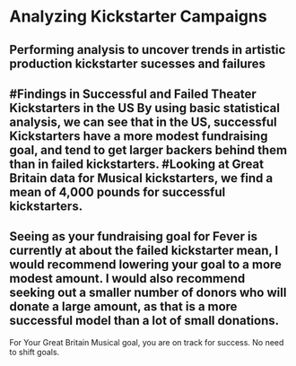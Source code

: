 # Analyzing Kickstarter Campaigns

Performing analysis to uncover trends in artistic production kickstarter sucesses and failures
---
#Findings in Successful and Failed Theater Kickstarters in the US 
By using basic statistical analysis, we can see that in the US, successful Kickstarters have a more modest fundraising goal, and tend to get larger backers behind them than in failed kickstarters. 
#Looking at Great Britain data for Musical kickstarters, we find a mean of 4,000 pounds for successful kickstarters.
---
Seeing as your fundraising goal for Fever is currently at about the failed kickstarter mean, I would recommend lowering your goal to a more modest amount. I would also recommend seeking out a smaller number of donors who will donate a large amount, as that is a more successful model than a lot of small donations. 
---
For Your Great Britain Musical goal, you are on track for success. No need to shift goals. 
